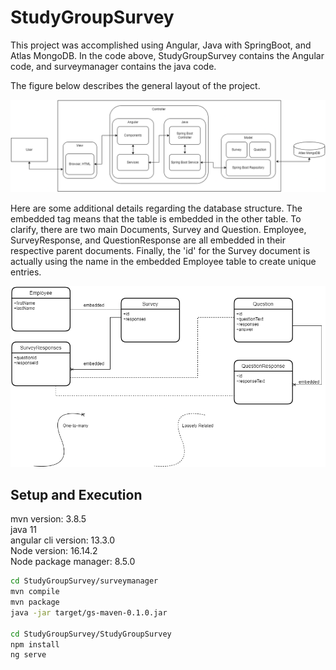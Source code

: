 # StudyGroupSurvey

This project was accomplished using Angular, Java with SpringBoot, and Atlas MongoDB. In the code above, StudyGroupSurvey contains the Angular code, and surveymanager contains the java code.

The figure below describes the general layout of the project.

![MVCDiagram](https://github.com/liamsparkles/StudyGroupSurvey/blob/main/MVCDiagram.png "Model View Controller Diagram")

Here are some additional details regarding the database structure. The embedded tag means that the table is embedded in the other table. To clarify, there are two main Documents, Survey and Question. Employee, SurveyResponse, and QuestionResponse are all embedded in their respective parent documents. Finally, the 'id' for the Survey document is actually using the name in the embedded Employee table to create unique entries.

![MongoDBDiagram](https://github.com/liamsparkles/StudyGroupSurvey/blob/main/StudyGroupSurveyDBDiagram.png "MongoDB Diagram")


## Setup and Execution

mvn version: 3.8.5   
java 11   
angular cli version: 13.3.0   
Node version: 16.14.2   
Node package manager: 8.5.0


```Bash
cd StudyGroupSurvey/surveymanager
mvn compile
mvn package
java -jar target/gs-maven-0.1.0.jar

cd StudyGroupSurvey/StudyGroupSurvey
npm install
ng serve
```
